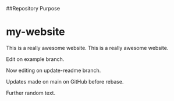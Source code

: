 ##Repository Purpose
# my-website
This is a really awesome website.
This is a really awesome website.

Edit on example branch.

Now editing on update-readme branch.

Updates made on main on GitHub before rebase.

Further random text.

